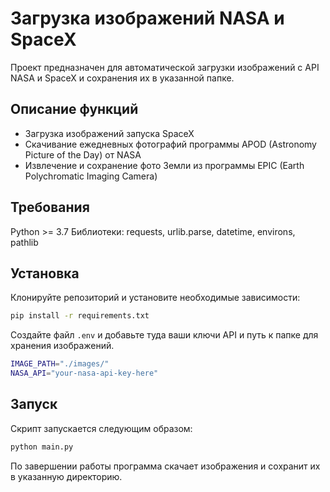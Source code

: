 # Загрузка изображений NASA и SpaceX
Проект предназначен для автоматической загрузки
изображений с API NASA и SpaceX и сохранения их в
указанной папке.
## Описание функций
- Загрузка изображений запуска SpaceX
- Скачивание ежедневных фотографий программы APOD (Astronomy Picture of the Day) от NASA
- Извлечение и сохранение фото Земли из программы EPIC (Earth Polychromatic Imaging Camera)
## Требования
Python >= 3.7
Библиотеки: requests, urlib.parse, datetime, environs, pathlib
## Установка
Клонируйте репозиторий и установите необходимые зависимости:
```bash
pip install -r requirements.txt
```
Создайте файл `.env` и добавьте туда ваши ключи API и путь к папке для хранения изображений.
```bash
IMAGE_PATH="./images/"
NASA_API="your-nasa-api-key-here"
```
## Запуск
Скрипт запускается следующим образом:
```bash
python main.py
```
По завершении работы программа скачает изображения и сохранит их в указанную директорию.

